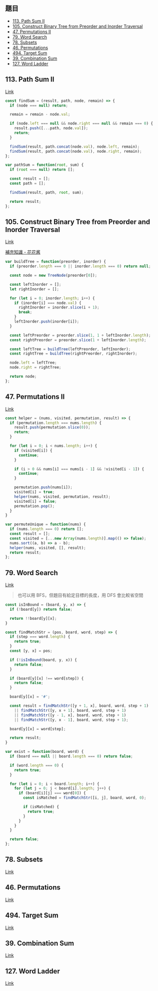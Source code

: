 ## 題目

* [113. Path Sum II](https://leetcode.com/problems/path-sum-ii/)
* [105. Construct Binary Tree from Preorder and Inorder Traversal](https://leetcode.com/problems/construct-binary-tree-from-preorder-and-inorder-traversal/)
* [47. Permutations II](https://leetcode.com/problems/permutations-ii/)
* [79. Word Search](https://leetcode.com/problems/word-search/)
* [78. Subsets](https://leetcode.com/problems/subsets/)
* [46. Permutations](https://leetcode.com/problems/permutations/)
* [494. Target Sum](https://leetcode.com/problems/target-sum/)
* [39. Combination Sum](https://leetcode.com/problems/combination-sum/)
* [127. Word Ladder](https://leetcode.com/problems/word-ladder/)

## 113. Path Sum II

[Link](https://leetcode.com/problems/path-sum-ii/)

```javascript
const findSum = (result, path, node, remain) => {
  if (node === null) return;

  remain = remain - node.val;

  if (node.left === null && node.right === null && remain === 0) {
    result.push([...path, node.val]);
    return;
  }

  findSum(result, path.concat(node.val), node.left, remain);
  findSum(result, path.concat(node.val), node.right, remain);
};

var pathSum = function(root, sum) {
  if (root === null) return [];

  const result = [];
  const path = [];

  findSum(result, path, root, sum);

  return result;
};
```

## 105. Construct Binary Tree from Preorder and Inorder Traversal

[Link](https://leetcode.com/problems/construct-binary-tree-from-preorder-and-inorder-traversal/submissions/)

[補充知識 - 花花酱](https://www.youtube.com/watch?v=53aOi0Drp9I)

```javascript
var buildTree = function(preorder, inorder) {
  if (preorder.length === 0 || inorder.length === 0) return null;

  const node = new TreeNode(preorder[0]);

  const leftInorder = [];
  let rightInorder = [];

  for (let i = 0; inorder.length; i++) {
    if (inorder[i] === node.val) {
      rightInorder = inorder.slice(i + 1);
      break;
    }
    leftInorder.push(inorder[i]);
  }

  const leftPreorder = preorder.slice(1, 1 + leftInorder.length);
  const rightPreorder = preorder.slice(1 + leftInorder.length);

  const leftTree = buildTree(leftPreorder, leftInorder);
  const rightTree = buildTree(rightPreorder, rightInorder);

  node.left = leftTree;
  node.right = rightTree;

  return node;
};
```

## 47. Permutations II

[Link](https://leetcode.com/problems/permutations-ii/submissions/)

```javascript
const helper = (nums, visited, permutation, result) => {
  if (permutation.length === nums.length) {
    result.push(permutation.slice(0));
    return;
  }

  for (let i = 0; i < nums.length; i++) {
    if (visited[i]) {
      continue;
    }

    if (i > 0 && nums[i] === nums[i - 1] && !visited[i - 1]) {
      continue;
    }

    permutation.push(nums[i]);
    visited[i] = true;
    helper(nums, visited, permutation, result);
    visited[i] = false;
    permutation.pop();
  }
}

var permuteUnique = function(nums) {
  if (nums.length === 0) return [];
  const result = [];
  const visited = [...new Array(nums.length)].map(() => false);
  nums.sort((a, b) => a - b);
  helper(nums, visited, [], result);
  return result;
};
```

## 79. Word Search

[Link](https://leetcode.com/problems/word-search/submissions/)

> 也可以用 BFS，但題目有給定目標的長度，用 DFS 會比較省空間

```javascript
const isInBound = (board, y, x) => {
  if (!board[y]) return false;

  return !!board[y][x];
}

const findMatchStr = (pos, board, word, step) => {
  if (step === word.length) {
    return true;
  }
  const [y, x] = pos;

  if (!isInBound(board, y, x)) {
    return false;
  }

  if (board[y][x] !== word[step]) {
    return false;
  }

  board[y][x] = '#';

  const result = findMatchStr([y + 1, x], board, word, step + 1)
    || findMatchStr([y, x + 1], board, word, step + 1)
    || findMatchStr([y - 1, x], board, word, step + 1)
    || findMatchStr([y, x - 1], board, word, step + 1);

  board[y][x] = word[step];

  return result;
}

var exist = function(board, word) {
  if (board === null || board.length === 0) return false;

  if (word.length === 0) {
    return true;
  }

  for (let i = 0; i < board.length; i++) {
    for (let j = 0; j < board[i].length; j++) {
      if (board[i][j] === word[0]) {
        const isMatched = findMatchStr([i, j], board, word, 0);

        if (isMatched) {
          return true;
        }
      }
    }
  }

  return false;
};
```

## 78. Subsets

[Link]()

## 46. Permutations

[Link]()

## 494. Target Sum

[Link]()

## 39. Combination Sum

[Link]()

## 127. Word Ladder

[Link]()
